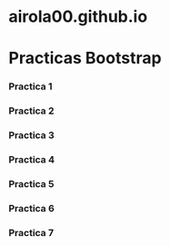 # airola00.github.io
<h1>Practicas Bootstrap</h3>

<h3>Practica 1</h3>
<a href=""><a/>

<h3>Practica 2</h3>
<a href=""><a/>

<h3>Practica 3</h3>
<a href=""><a/>

<h3>Practica 4</h3>
<a href=""><a/>
 
<h3>Practica 5</h3>
<a href=""><a/>
 
<h3>Practica 6</h3>
<a href=""><a/>
  
<h3>Practica 7</h3>
<a href="https://airola00.github.io/Practica%207/Practica7Bootstrap.html"><a/> 
